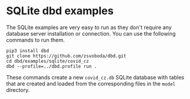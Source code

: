 # SQLite dbd examples
The SQLite examples are very easy to run as they don't require any database server installation or connection. 
You can use the following commands to run them.

```shell
pip3 install dbd
git clone https://github.com/zsvoboda/dbd.git
cd dbd/examples/sqlite/covid_cz
dbd --profile=../dbd.profile run . 
```

These commands create a new `covid_cz.db` SQLite database with tables that are created and loaded from the corresponding 
files in the `model` directory.

